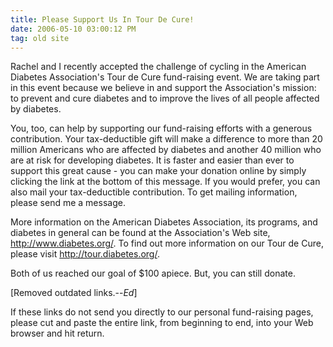 ```yaml
---
title: Please Support Us In Tour De Cure!
date: 2006-05-10 03:00:12 PM
tag: old site
---
```


Rachel and I recently accepted the challenge of cycling in the American Diabetes Association's Tour de Cure fund-raising event. We are taking part in this event because we believe in and support the Association's mission: to prevent and cure diabetes and to improve the lives of all people affected by diabetes.

You, too, can help by supporting our fund-raising efforts with a generous contribution. Your tax-deductible gift will make a difference to more than 20 million Americans who are affected by diabetes and another 40 million who are at risk for developing diabetes. It is faster and easier than ever to support this great cause - you can make your donation online by simply clicking the link at the bottom of this message. If you would prefer, you can also mail your tax-deductible contribution. To get mailing information, please send me a message.

More information on the American Diabetes Association, its programs, and diabetes in general can be found at the Association's Web site, <http://www.diabetes.org/>. To find out more information on our Tour de Cure, please visit <http://tour.diabetes.org/>.

Both of us reached our goal of $100 apiece. But, you can still donate.

[Removed outdated links.--*Ed*]

If these links do not send you directly to our personal fund-raising pages, please cut and paste the entire link, from beginning to end, into your Web browser and hit return.
